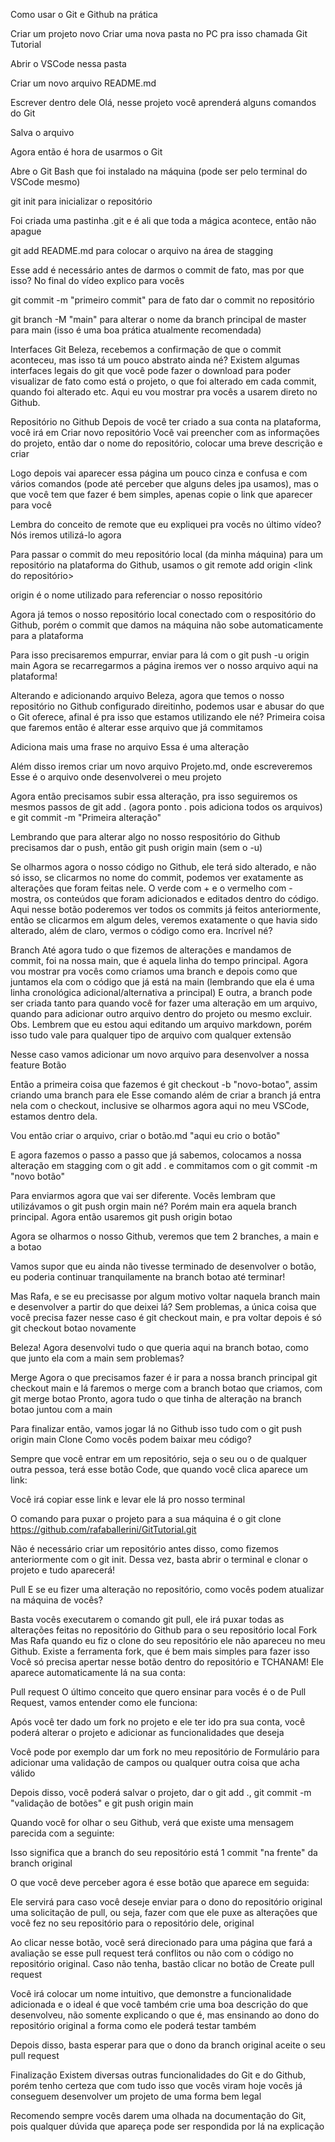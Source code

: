 Como usar o Git e Github na prática

Criar um projeto novo
Criar uma nova pasta no PC pra isso chamada Git Tutorial

Abrir o VSCode nessa pasta

Criar um novo arquivo README.md

Escrever dentro dele Olá, nesse projeto você aprenderá alguns comandos do Git

Salva o arquivo

Agora então é hora de usarmos o Git

Abre o Git Bash que foi instalado na máquina (pode ser pelo terminal do VSCode mesmo)

git init para inicializar o repositório

Foi criada uma pastinha .git e é ali que toda a mágica acontece, então não apague

git add README.md para colocar o arquivo na área de stagging


Esse add é necessário antes de darmos o commit de fato, mas por que isso? No final do vídeo explico para vocês

git commit -m "primeiro commit" para de fato dar o commit no repositório

git branch -M "main" para alterar o nome da branch principal de master para main (isso é uma boa prática atualmente recomendada)

Interfaces Git
Beleza, recebemos a confirmação de que o commit aconteceu, mas isso tá um pouco abstrato ainda né? Existem algumas interfaces legais do git que você pode fazer o download para poder visualizar de fato como está o projeto, o que foi alterado em cada commit, quando foi alterado etc. Aqui eu vou mostrar pra vocês a usarem direto no Github.

Repositório no Github
Depois de você ter criado a sua conta na plataforma, você irá em Criar novo repositório
Você vai preencher com as informações do projeto, então dar o nome do repositório, colocar uma breve descrição e criar



Logo depois vai aparecer essa página um pouco cinza e confusa e com vários comandos (pode até perceber que alguns deles jpa usamos), mas o que você tem que fazer é bem simples, apenas copie o link que aparecer para você



Lembra do conceito de remote que eu expliquei pra vocês no último vídeo? Nós iremos utilizá-lo agora

Para passar o commit do meu repositório local (da minha máquina) para um repositório na plataforma do Github, usamos o git remote add origin <link do repositório>

origin é o nome utilizado para referenciar o nosso repositório

Agora já temos o nosso repositório local conectado com o respositório do Github, porém o commit que damos na máquina não sobe automaticamente para a plataforma

Para isso precisaremos empurrar, enviar para lá com o git push -u origin main
Agora se recarregarmos a página iremos ver o nosso arquivo aqui na plataforma!

Alterando e adicionando arquivo
Beleza, agora que temos o nosso repositório no Github configurado direitinho, podemos usar e abusar do que o Git oferece, afinal é pra isso que estamos utilizando ele né? Primeira coisa que faremos então é alterar esse arquivo que já commitamos

Adiciona mais uma frase no arquivo Essa é uma alteração

Além disso iremos criar um novo arquivo Projeto.md, onde escreveremos Esse é o arquivo onde desenvolverei o meu projeto

Agora então precisamos subir essa alteração, pra isso seguiremos os mesmos passos de git add . (agora ponto . pois adiciona todos os arquivos) e git commit -m "Primeira alteração"

Lembrando que para alterar algo no nosso respositório do Github precisamos dar o push, então git push origin main (sem o -u)

Se olharmos agora o nosso código no Github, ele terá sido alterado, e não só isso, se clicarmos no nome do commit, podemos ver exatamente as alterações que foram feitas nele. O verde com + e o vermelho com - mostra, os conteúdos que foram adicionados e editados dentro do código. Aqui nesse botão poderemos ver todos os commits já feitos anteriormente, então se clicarmos em algum deles, veremos exatamente o que havia sido alterado, além de claro, vermos o código como era. Incrível né?



Branch
Até agora tudo o que fizemos de alterações e mandamos de commit, foi na nossa main, que é aquela linha do tempo principal. Agora vou mostrar pra vocês como criamos uma branch e depois como que juntamos ela com o código que já está na main (lembrando que ela é uma linha cronológica adicional/alternativa a principal) E outra, a branch pode ser criada tanto para quando você for fazer uma alteração em um arquivo, quando para adicionar outro arquivo dentro do projeto ou mesmo excluir.
Obs. Lembrem que eu estou aqui editando um arquivo markdown, porém isso tudo vale para qualquer tipo de arquivo com qualquer extensão

Nesse caso vamos adicionar um novo arquivo para desenvolver a nossa feature Botão

Então a primeira coisa que fazemos é git checkout -b "novo-botao", assim criando uma branch para ele Esse comando além de criar a branch já entra nela com o checkout, inclusive se olharmos agora aqui no meu VSCode, estamos dentro dela.

Vou então criar o arquivo, criar o botão.md "aqui eu crio o botão"

E agora fazemos o passo a passo que já sabemos, colocamos a nossa alteração em stagging com o git add . e commitamos com o git commit -m "novo botão"

Para enviarmos agora que vai ser diferente. Vocês lembram que utilizávamos o git push orgin main né? Porém main era aquela branch principal. Agora então usaremos git push origin botao

Agora se olharmos o nosso Github, veremos que tem 2 branches, a main e a botao



Vamos supor que eu ainda não tivesse terminado de desenvolver o botão, eu poderia continuar tranquilamente na branch botao até terminar!

Mas Rafa, e se eu precisasse por algum motivo voltar naquela branch main e desenvolver a partir do que deixei lá? Sem problemas, a única coisa que você precisa fazer nesse caso é git checkout main, e pra voltar depois é só git checkout botao novamente

Beleza! Agora desenvolvi tudo o que queria aqui na branch botao, como que junto ela com a main sem problemas?

Merge
Agora o que precisamos fazer é ir para a nossa branch principal git checkout main e lá faremos o merge com a branch botao que criamos, com git merge botao
Pronto, agora tudo o que tinha de alteração na branch botao juntou com a main

Para finalizar então, vamos jogar lá no Github isso tudo com o git push origin main
Clone
Como vocês podem baixar meu código?

Sempre que você entrar em um repositório, seja o seu ou o de qualquer outra pessoa, terá esse botão Code, que quando você clica aparece um link:



Você irá copiar esse link e levar ele lá pro nosso terminal

O comando para puxar o projeto para a sua máquina é o git clone https://github.com/rafaballerini/GitTutorial.git

Não é necessário criar um repositório antes disso, como fizemos anteriormente com o git init. Dessa vez, basta abrir o terminal e clonar o projeto e tudo aparecerá!

Pull
E se eu fizer uma alteração no repositório, como vocês podem atualizar na máquina de vocês?

Basta vocês executarem o comando git pull, ele irá puxar todas as alterações feitas no repositório do Github para o seu repositório local
Fork
Mas Rafa quando eu fiz o clone do seu repositório ele não apareceu no meu Github. Existe a ferramenta fork, que é bem mais simples para fazer isso Você só precisa apertar nesse botão dentro do repositório e TCHANAM! Ele aparece automaticamente lá na sua conta:



Pull request
O último conceito que quero ensinar para vocês é o de Pull Request, vamos entender como ele funciona:

Após você ter dado um fork no projeto e ele ter ido pra sua conta, você poderá alterar o projeto e adicionar as funcionalidades que deseja

Você pode por exemplo dar um fork no meu repositório de Formulário para adicionar uma validação de campos ou qualquer outra coisa que acha válido

Depois disso, você poderá salvar o projeto, dar o git add ., git commit -m "validação de botões" e git push origin main

Quando você for olhar o seu Github, verá que existe uma mensagem parecida com a seguinte:



Isso significa que a branch do seu repositório está 1 commit "na frente" da branch original

O que você deve perceber agora é esse botão que aparece em seguida:



Ele servirá para caso você deseje enviar para o dono do repositório original uma solicitação de pull, ou seja, fazer com que ele puxe as alterações que você fez no seu repositório para o repositório dele, original

Ao clicar nesse botão, você será direcionado para uma página que fará a avaliação se esse pull request terá conflitos ou não com o código no repositório original. Caso não tenha, bastão clicar no botão de Create pull request



Você irá colocar um nome intuitivo, que demonstre a funcionalidade adicionada e o ideal é que você também crie uma boa descrição do que desenvolveu, não somente explicando o que é, mas ensinando ao dono do repositório original a forma como ele poderá testar também

Depois disso, basta esperar para que o dono da branch original aceite o seu pull request

Finalização
Existem diversas outras funcionalidades do Git e do Github, porém tenho certeza que com tudo isso que vocês viram hoje vocês já conseguem desenvolver um projeto de uma forma bem legal

Recomendo sempre vocês darem uma olhada na documentação do Git, pois qualquer dúvida que apareça pode ser respondida por lá na explicação

